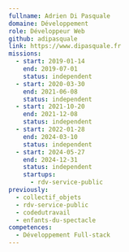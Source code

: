 ```yaml
---
fullname: Adrien Di Pasquale
domaine: Développement
role: Développeur Web
github: adipasquale
link: https://www.dipasquale.fr
missions:
  - start: 2019-01-14
    end: 2019-07-01
    status: independent
  - start: 2020-03-30
    end: 2021-06-08
    status: independent
  - start: 2021-10-20
    end: 2021-12-08
    status: independent
  - start: 2022-01-28
    end: 2024-03-10
    status: independent
  - start: 2024-05-27
    end: 2024-12-31
    status: independent
    startups:
      - rdv-service-public
previously:
  - collectif_objets
  - rdv-service-public
  - codedutravail
  - enfants-du-spectacle
competences:
  - Développement Full-stack
---
```

